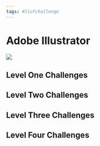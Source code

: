 ```yaml
---
tags: #llufchallenge
---
```



# Adobe Illustrator

![](https://i.imgur.com/XHz3NBf.png)

## Level One Challenges 

## Level Two Challenges 

## Level Three Challenges 

## Level Four Challenges 